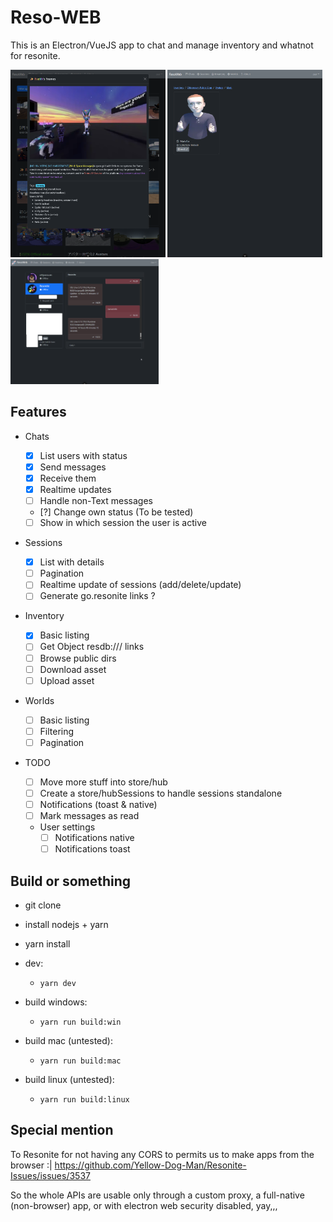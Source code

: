 # Reso-WEB

This is an Electron/VueJS app to chat and manage inventory and whatnot for resonite.

<p float="left">
<img src="./screenshot1.png" height="300px"/>
<img src="./screenshot2.png" height="300px"/>
<img src="./screenshot3.png" height="200px"/>
</p>

## Features

- Chats
  - [x] List users with status
  - [x] Send messages
  - [x] Receive them
  - [x] Realtime updates
  - [ ] Handle non-Text messages
  - [?] Change own status (To be tested)
  - [ ] Show in which session the user is active
- Sessions
  - [x] List with details
  - [ ] Pagination
  - [ ] Realtime update of sessions (add/delete/update)
  - [ ] Generate go.resonite links ?
- Inventory
  - [x] Basic listing
  - [ ] Get Object resdb:/// links
  - [ ] Browse public dirs
  - [ ] Download asset
  - [ ] Upload asset
- Worlds

  - [ ] Basic listing
  - [ ] Filtering
  - [ ] Pagination

- TODO
  - [ ] Move more stuff into store/hub
  - [ ] Create a store/hubSessions to handle sessions standalone
  - [ ] Notifications (toast & native)
  - [ ] Mark messages as read
  - User settings
    - [ ] Notifications native
    - [ ] Notifications toast

## Build or something

- git clone
- install nodejs + yarn
- yarn install

- dev:
  - `yarn dev`
- build windows:
  - `yarn run build:win`
- build mac (untested):
  - `yarn run build:mac`
- build linux (untested):
  - `yarn run build:linux`

## Special mention

To Resonite for not having any CORS to permits us to make apps from the browser :| https://github.com/Yellow-Dog-Man/Resonite-Issues/issues/3537

So the whole APIs are usable only through a custom proxy, a full-native (non-browser) app, or with electron web security disabled, yay,,,
